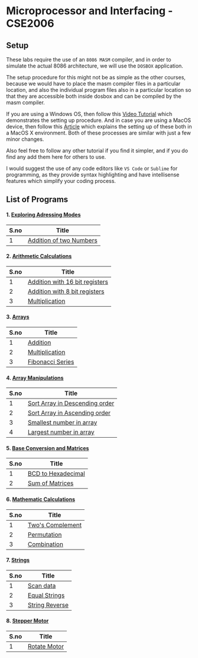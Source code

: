 # Microprocessor and Interfacing - CSE2006


## Setup

These labs require the use of an `8086 MASM` compiler, and in order to simulate the actual 8086  architecture, we will use the `DOSBOX` application. 

The setup procedure for this might not be as simple as the other courses, because we would have to place the masm compiler files in a particular location, and also the individual program files also in a particular location so that they are accessible both inside dosbox and can be compiled by the masm compiler.

If you are using a Windows OS, then follow this [Video Tutorial](https://www.youtube.com/watch?v=yFZ0czdVn8I) which demonstrates the setting up procedure. And in case you are using a MacOS device, then follow this [Article](https://medium.com/@axayjha/getting-started-with-masm-8086-assembly-c625478265d8) which explains the setting up of these both in a MacOS X environment. Both of these processes are similar with just a few minor changes.

Also feel free to follow any other tutorial if you find it simpler, and if you do find any add them here for others to use.

I would suggest the use of any code editors like `VS Code` or `Sublime` for programming, as they provide syntax highlighting and have intellisense features which simplify your coding process.


## List of Programs

#### 1. [Exploring Adressing Modes](./Addressing_Modes_Lab_1)

| S.no | Title |
| ---- | ----- |
| 1 | [Addition of two Numbers](./Addressing_Modes_Lab_1/addition.asm) |


#### 2. [Arithmetic Calculations](./Arithmetic_Calculations_Lab_2)

| S.no | Title |
| ---- | ----- |
| 1 | [Addition with 16 bit registers](./Arithmetic_Calculations_Lab_2/addition_16bit.asm) |
| 2 | [Addition with 8 bit registers](./Arithmetic_Calculations_Lab_2/addition_8bit.asm) |
| 3 | [Multiplication](./Arithmetic_Calculations_Lab_2/multiplication.asm) |


#### 3. [Arrays](./Arrays_Lab_3)

| S.no | Title |
| ---- | ----- |
| 1 | [Addition](./Arrays_Lab_3/addition.asm) |
| 2 | [Multiplication](./Arrays_Lab_3/multiplication.asm) |
| 3 | [Fibonacci Series](./Arrays_Lab_3/fibonacci.asm) |


#### 4. [Array Manipulations](./Array_Manipulations_Lab_4)

| S.no | Title |
| ---- | ----- |
| 1 | [Sort Array in Descending order](./Array_Manipulations_Lab_4/sort_desc.asm) |
| 2 | [Sort Array in Ascending order](./Array_Manipulations_Lab_4/sort_asc.asm) |
| 3 | [Smallest number in array](./Array_Manipulations_Lab_4/smallest.asm) |
| 4 | [Largest number in array](./Array_Manipulations_Lab_4/largest.asm) |


#### 5. [Base Conversion and Matrices](./Base_Conversion_and_Matrices_Lab_5)

| S.no | Title |
| ---- | ----- |
| 1 | [BCD to Hexadecimal](./Base_Conversion_and_Matrices_Lab_5/bcd_to_hex.asm) |
| 2 | [Sum of Matrices](./Base_Conversion_and_Matrices_Lab_5/matrix_sum.asm) |


#### 6. [Mathematic Calculations](./Math_Calculations_Lab_6)

| S.no | Title |
| ---- | ----- |
| 1 | [Two's Complement](./Math_Calculations_Lab_6/two_complement.asm) |
| 2 | [Permutation](./Math_Calculations_Lab_6/permutation.asm) |
| 3 | [Combination](./Math_Calculations_Lab_6/combination.asm) |


#### 7. [Strings](./Strings_Lab_7)

| S.no | Title |
| ---- | ----- |
| 1 | [Scan data](./Strings_Lab_7/data_scan.asm) |
| 2 | [Equal Strings](./Strings_Lab_7/equal_strings.asm) |
| 3 | [String Reverse](./Strings_Lab_7/string_reverse.asm) |


#### 8. [Stepper Motor](./Stepper_Motor_Lab_8)

| S.no | Title |
| ---- | ----- |
| 1 | [Rotate Motor](./Stepper_Motor_Lab_8/rotate.asm) |
